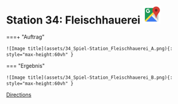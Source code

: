 
# Station 34: Fleischhauerei <a href="https://www.google.com/maps/dir/?api=1&travelmode=walking&destination=47.7964996,13.0238548"><img src="assets/google-maps.svg" width="48" height="48"></a>


===+ "Auftrag"

    ![Image title](assets/34_Spiel-Station_Fleischhauerei_A.png){: style="max-height:60vh" }


=== "Ergebnis"

    ![Image title](assets/34_Spiel-Station_Fleischhauerei_B.png){: style="max-height:60vh" }


[Directions](https://www.google.com/maps/dir/?api=1&travelmode=walking&destination=47.7964996,13.0238548)